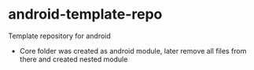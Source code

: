 # android-template-repo
Template repository for android

* Core folder was created as android module, later remove all files from there and created nested module 
